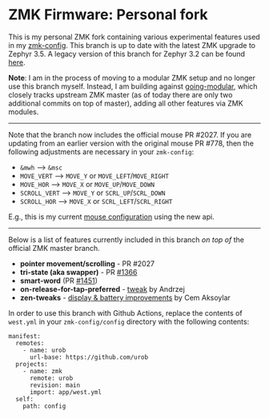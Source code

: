 # ZMK Firmware: Personal fork

This is my personal ZMK fork containing various experimental features used in
my [zmk-config](https://github.com/urob/zmk-config/). This branch is up to date
with the latest ZMK upgrade to Zephyr 3.5. A legacy version
of this branch for Zephyr 3.2 can be found [here](https://github.com/urob/zmk/tree/main-3.2).

**Note**: I am in the process of moving to a modular ZMK setup and no longer use this branch myself.
Instead, I am building against [going-modular](https://github.com/urob/zmk/tree/going-modular),
which closely tracks upstream ZMK master (as of today there are only two additional commits on top
of master), adding all other features via ZMK modules.

---

Note that the branch now includes the official mouse PR #2027. If you are updating from an earlier
version with the original mouse PR #778, then the following
adjustments are necessary in your `zmk-config`:

- `&mwh` --> `&msc`
- `MOVE_VERT` --> `MOVE_Y` or `MOVE_LEFT`/`MOVE_RIGHT`
- `MOVE_HOR` --> `MOVE_X` or `MOVE_UP`/`MOVE_DOWN`
- `SCROLL_VERT` --> `MOVE_Y` or `SCRL_UP`/`SCRL_DOWN`
- `SCROLL_HOR` --> `MOVE_X` or `SCRL_LEFT`/`SCRL_RIGHT`

E.g., this is my current [mouse
configuration](https://github.com/urob/zmk-config/blob/main/config/mouse.dtsi)
using the new api.

---

Below is a list of features currently included in this branch _on top of_
the official ZMK master branch.

- **pointer movement/scrolling** - PR #2027
- **tri-state (aka swapper)** - PR [#1366](https://github.com/zmkfirmware/zmk/pull/1366)
- **smart-word** (PR [#1451](https://github.com/zmkfirmware/zmk/pull/1451))
- **on-release-for-tap-preferred** - [tweak](https://github.com/celejewski/zmk/commit/d7a8482712d87963e59b74238667346221199293) by Andrzej
- **zen-tweaks** - [display & battery improvements](https://github.com/caksoylar/zmk/tree/caksoylar/zen-v1%2Bv2) by Cem Aksoylar

In order to use this branch with Github Actions, replace the contents of `west.yml` in
your `zmk-config/config` directory with the following contents:

```
manifest:
  remotes:
    - name: urob
      url-base: https://github.com/urob
  projects:
    - name: zmk
      remote: urob
      revision: main
      import: app/west.yml
  self:
    path: config
```
